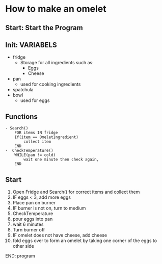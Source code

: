# How to make an omelet
## Start: Start the Program
## Init: VARIABELS
- fridge
    - Storage for all ingredients such as:
        - Eggs
        - Cheese
- pan
    - used for cooking ingredients
- spatchula
- bowl
    - used for eggs

## Functions <br>

    - Search()
        FOR items IN fridge
        If(item == OmeletIngredient)
            collect item
        END
    -  CheckTemperature()
        WHILE(pan != cold)
            wait one minute then check again,
        END

## Start
 1. Open Fridge and Search() for correct items and collect them
 2. IF eggs < 3, add more eggs
 4. Place pan on burner
 3. IF burner is not on, turn to medium 
 4. CheckTemperature 
 5. pour eggs into pan 
 7. wait 6 minutes
 6. Turn burner off
 7. IF omelet does not have cheese, add cheese
 8. fold eggs over to form an omelet by taking one corner of the eggs to other side

END: program 
